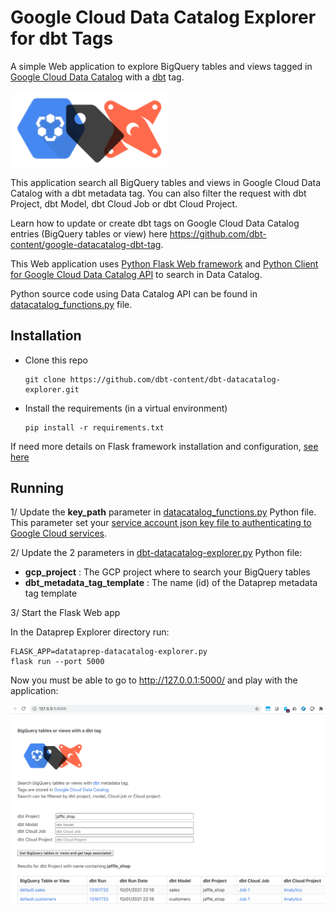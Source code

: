 # Google Cloud Data Catalog Explorer for dbt Tags


A simple Web application to explore BigQuery tables and views tagged in [Google Cloud Data Catalog](https://cloud.google.com/data-catalog/) with a [dbt](https://www.getdbt.com/) tag.

<img src="https://github.com/dbt-content/dbt-datacatalog-explorer/blob/main/static/dbt_datacatalog_explorer.png" width="50%" height="50%">

This application search all BigQuery tables and views in Google Cloud Data Catalog with a dbt metadata tag. You can also filter the request with dbt Project, dbt Model, dbt Cloud Job or dbt Cloud Project.

Learn how to update or create dbt tags on Google Cloud Data Catalog entries (BigQuery tables or view) here https://github.com/dbt-content/google-datacatalog-dbt-tag.

This Web application uses <a href="https://flask.palletsprojects.com/" target="_blank">Python Flask Web framework</a> and <a href="https://googleapis.dev/python/datacatalog/latest/index.html#" target="_blank">Python Client for Google Cloud Data Catalog API</a> to search in Data Catalog.

Python source code using Data Catalog API can be found in [datacatalog_functions.py](https://github.com/dbt-content/dbt-datacatalog-explorer/blob/master/datacatalog_functions.py) file.

## Installation

* Clone this repo

      git clone https://github.com/dbt-content/dbt-datacatalog-explorer.git
      
* Install the requirements (in a virtual environment)

      pip install -r requirements.txt

If need more details on Flask framework installation and configuration, [see here](https://flask.palletsprojects.com/en/1.1.x/installation/)

## Running

1/ Update the **key_path** parameter in [datacatalog_functions.py](https://github.com/dbt-content/dbt-datacatalog-explorer/blob/main/datacatalog_functions.py) Python file. This parameter set your <a href="https://googleapis.dev/python/google-api-core/latest/auth.html#service-accounts" target="_blank">service account json key file to authenticating to Google Cloud services</a>.

2/ Update the 2 parameters in [dbt-datacatalog-explorer.py](https://github.com/dbt-content/dbt-datacatalog-explorer/blob/main/dbt-datacatalog-explorer.py) Python file:

* **gcp_project**  : The GCP project where to search your BigQuery tables
* **dbt_metadata_tag_template** : The name (id) of the Dataprep metadata tag template

3/ Start the Flask Web app

In the Dataprep Explorer directory run:
```shell script
FLASK_APP=datataprep-datacatalog-explorer.py
flask run --port 5000
```
  
Now you must be able to go to http://127.0.0.1:5000/ and play with the application:
  
  ![alt tag](https://github.com/dbt-content/dbt-datacatalog-explorer/blob/main/Search_BigQuery_objects_with_dbt_Metadata_Tag.png)
